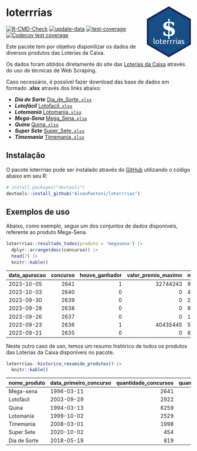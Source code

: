 
<!-- README.md is generated from README.Rmd. Please edit that file -->

# loterrrias <img src="man/figures/logo.png" align="right" height="139" />

<!-- badges: start -->

[![R-CMD-Check](https://github.com/AlceuPantoni/loterrrias/actions/workflows/R-CMD-check.yaml/badge.svg?branch=main)](https://github.com/AlceuPantoni/loterrrias/actions/workflows/R-CMD-check.yaml)
[![update-data](https://github.com/AlceuPantoni/loterrrias/actions/workflows/update-data.yaml/badge.svg)](https://github.com/AlceuPantoni/loterrrias/actions/workflows/update-data.yaml)
[![test-coverage](https://github.com/AlceuPantoni/loterrrias/actions/workflows/test-coverage.yaml/badge.svg?branch=main)](https://github.com/AlceuPantoni/loterrrias/actions/workflows/test-coverage.yaml)
[![Codecov test
coverage](https://codecov.io/gh/AlceuPantoni/loterrrias/branch/main/graph/badge.svg)](https://codecov.io/gh/AlceuPantoni/loterrrias?branch=main)
<!-- badges: end -->

Este pacote tem por objetivo disponilizar os dados de diversos produtos
das Loterias da Caixa.

Os dados foram obtidos diretamente do site das [Loterias da
Caixa](https://loterias.caixa.gov.br/Paginas/default.aspx) através do
uso de técnicas de Web Scraping.

Caso necessário, é possível fazer download das base de dados em formado
**.xlsx** através dos links abaixo:

  - ***Dia de Sorte***
    [Dia\_de\_Sorte`.xlsx`](https://raw.githubusercontent.com/AlceuPantoni/loterrrias/main/data-raw/resultados_diadesorte.xlsx)
  - ***Lotofácil***
    [Lotofacil`.xlsx`](https://raw.githubusercontent.com/AlceuPantoni/loterrrias/main/data-raw/resultados_lotofacil.xlsx)
  - ***Lotomania***
    [Lotomania`.xlsx`](https://raw.githubusercontent.com/AlceuPantoni/loterrrias/main/data-raw/resultados_lotomania.xlsx)
  - ***Mega-Sena***
    [Mega\_Sena`.xlsx`](https://raw.githubusercontent.com/AlceuPantoni/loterrrias/main/data-raw/resultados_megasena.xlsx)
  - ***Quina***
    [Quina`.xlsx`](https://raw.githubusercontent.com/AlceuPantoni/loterrrias/main/data-raw/resultados_quina.xlsx)
  - ***Super Sete***
    [Super\_Sete`.xlsx`](https://raw.githubusercontent.com/AlceuPantoni/loterrrias/main/data-raw/resultados_supersete.xlsx)
  - ***Timemania***
    [Timemania`.xlsx`](https://raw.githubusercontent.com/AlceuPantoni/loterrrias/main/data-raw/resultados_timemania.xlsx)

## Instalação

O pacote loterrrias pode ser instalado através do
[GitHub](https://github.com/) utilizando o código abaixo em seu R:

``` r
# install.packages("devtools")
devtools::install_github("AlceuPantoni/loterrrias")
```

## Exemplos de uso

Abaixo, como exemplo, segue um dos conjuntos de dados disponíveis,
referente ao produto Mega-Sena.

``` r
loterrrias::resultado_todos(produto = 'megasena') |> 
  dplyr::arrange(desc(concurso)) |> 
  head(7) |> 
  knitr::kable()
```

| data\_apuracao | concurso | houve\_ganhador | valor\_premio\_maximo | numeros\_sorteados | num\_1 | num\_2 | num\_3 | num\_4 | num\_5 | num\_6 |
| :------------- | -------: | --------------: | --------------------: | :----------------- | -----: | -----: | -----: | -----: | -----: | -----: |
| 2023-10-05     |     2641 |               1 |              32744243 | 9;24;34;39;45;50   |      9 |     24 |     34 |     39 |     45 |     50 |
| 2023-10-03     |     2640 |               0 |                     0 | 4;8;10;27;28;32    |      4 |      8 |     10 |     27 |     28 |     32 |
| 2023-09-30     |     2639 |               0 |                     0 | 2;8;11;22;48;49    |      2 |      8 |     11 |     22 |     48 |     49 |
| 2023-09-28     |     2638 |               0 |                     0 | 9;30;34;44;54;55   |      9 |     30 |     34 |     44 |     54 |     55 |
| 2023-09-26     |     2637 |               0 |                     0 | 1;2;10;32;34;59    |      1 |      2 |     10 |     32 |     34 |     59 |
| 2023-09-23     |     2636 |               1 |              40435445 | 5;16;38;42;43;48   |      5 |     16 |     38 |     42 |     43 |     48 |
| 2023-09-21     |     2635 |               0 |                     0 | 6;11;29;37;56;58   |      6 |     11 |     29 |     37 |     56 |     58 |

Neste outro caso de uso, temos um resumo histórico de todos os produtos
das Loterias da Caixa disponíveis no pacote.

``` r
loterrrias::historico_resumido_produtos() |> 
  knitr::kable()
```

| nome\_produto | data\_primeiro\_concurso | quantidade\_concursos | quantidade\_concursos\_com\_ganhador | percentual\_com\_ganhador | media\_premiacao | maior\_premio | menor\_premio | total\_dezenas\_sorteadas | numero\_mais\_sorteado | numero\_menos\_sorteado |
| :------------ | :----------------------- | --------------------: | -----------------------------------: | ------------------------: | ---------------: | ------------: | ------------: | ------------------------: | ---------------------: | ----------------------: |
| Mega-sena     | 1996-03-11               |                  2641 |                                  598 |                      0.23 |       23761882.8 |     289420865 |     348732.75 |                     15846 |                     10 |                      26 |
| Lotofácil     | 2003-09-29               |                  2922 |                                 2613 |                      0.89 |         915435.5 |       8252873 |      10712.22 |                     43830 |                     20 |                      16 |
| Quina         | 1994-03-13               |                  6259 |                                 2523 |                      0.40 |        3333957.5 |     579215957 |      14230.37 |                     31295 |                      4 |                       3 |
| Lotomania     | 1999-10-02               |                  2529 |                                  667 |                      0.26 |        2344965.0 |      37261930 |     109348.66 |                     50580 |                     47 |                      96 |
| Timemania     | 2008-03-01               |                  1998 |                                   72 |                      0.04 |       26323286.7 |     818652938 |     164711.44 |                     13986 |                     20 |                      53 |
| Super Sete    | 2020-10-02               |                   454 |                                   20 |                      0.04 |        3150135.9 |      10146164 |     124747.77 |                      3178 |                      9 |                       4 |
| Dia de Sorte  | 2018-05-19               |                   819 |                                  271 |                      0.33 |         794529.1 |       3770060 |      59101.35 |                      5733 |                     10 |                       1 |
